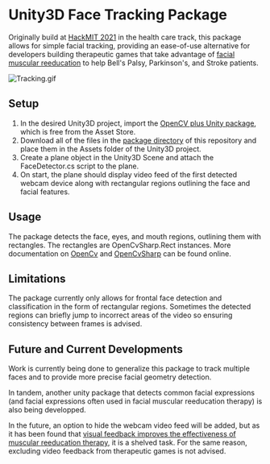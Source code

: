 # Unity3D Face Tracking Package

Originally build at [HackMIT 2021](https://hackmit.org/) in the health care track, this package allows for simple facial tracking, providing an ease-of-use alternative for developers building therapeutic games that take advantage of [facial muscular reeducation](https://pubmed.ncbi.nlm.nih.gov/18470837/) to help Bell's Palsy, Parkinson's, and Stroke patients.

![Tracking.gif](README/Tracking.gif)

## Setup

1. In the desired Unity3D project, import the [OpenCV plus Unity package](https://assetstore.unity.com/packages/tools/integration/opencv-plus-unity-85928), which is free from the Asset Store.
2. Download all of the files in the [package directory](https://github.com/genkikadomatsu/unity3d-face-tracking/tree/main/package) of this repository and place them in the Assets folder of the Unity3D project.
3. Create a plane object in the Unity3D Scene and attach the FaceDetector.cs script to the plane.
4. On start, the plane should display video feed of the first detected webcam device along with rectangular regions outlining the face and facial features.

## Usage

The package detects the face, eyes, and mouth regions, outlining them with rectangles. The rectangles are OpenCvSharp.Rect instances. More documentation on [OpenCv](https://opencv.org/) and [OpenCvSharp](https://shimat.github.io/opencvsharp_docs/html/d69c29a1-7fb1-4f78-82e9-79be971c3d03.htm) can be found online.

## Limitations
The package currently only allows for frontal face detection and classification in the form of rectangular regions. Sometimes the detected regions can briefly jump to incorrect areas of the video so ensuring consistency between frames is advised.

## Future and Current Developments
Work is currently being done to generalize this package to track multiple faces and to provide more precise facial geometry detection.

In tandem, another unity package that detects common facial expressions (and facial expressions often used in facial muscular reeducation therapy) is also being developped.

In the future, an option to hide the webcam video feed will be added, but as it has been found that [visual feedback improves the effectiveness of muscular reeducation therapy,](https://annalskemu.org/journal/index.php/annals/article/view/4655) it is a shelved task. For the same reason, excluding video feedback from therapeutic games is not advised.
